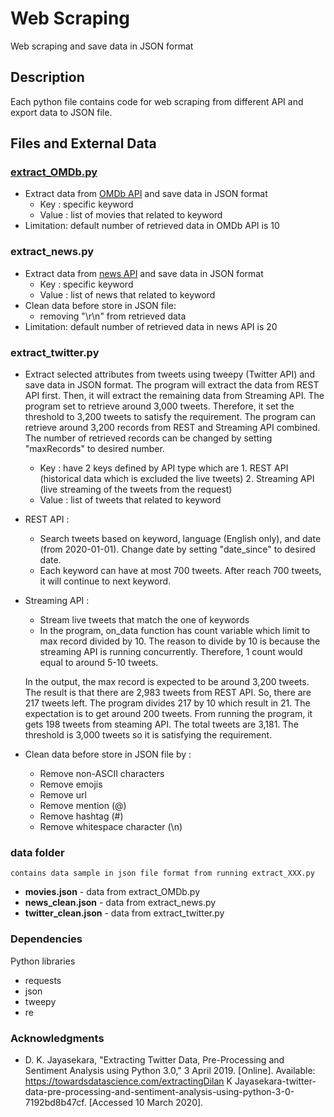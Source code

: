 # Web Scraping

Web scraping and save data in JSON format

## Description

Each python file contains code for web scraping from different API and export data to JSON file.

## Files and External Data

### [extract_OMDb.py](extract_OMDb.py)
* Extract data from [OMDb API](http://www.omdbapi.com/) and save data in JSON format
	* Key : specific keyword
	* Value : list of movies that related to keyword
* Limitation: default number of retrieved data in OMDb API is 10

### extract_news.py
* Extract data from [news API](http://newsapi.org/) and save data in JSON format
	* Key : specific keyword
	* Value : list of news that related to keyword
* Clean data before store in JSON file:
	* removing "\r\n" from retrieved data
* Limitation: default number of retrieved data in news API is 20

### extract_twitter.py
* Extract selected attributes from tweets using tweepy (Twitter API) and save data in JSON format. 
The program will extract the data from REST API first. Then, it will extract the remaining data from Streaming API.
The program set to retrieve around 3,000 tweets. Therefore, it set the threshold to 3,200 tweets to satisfy the requirement.
The program can retrieve around 3,200 records from REST and Streaming API combined. 
The number of retrieved records can be changed by setting "maxRecords" to desired number.
	* Key : have 2 keys defined by API type which are
			1. REST API (historical data which is excluded the live tweets)
			2. Streaming API (live streaming of the tweets from the request)
	* Value : list of tweets that related to keyword
* REST API : 
	* Search tweets based on keyword, language (English only), and date (from 2020-01-01).
	Change date by setting "date_since" to desired date.
	* Each keyword can have at most 700 tweets. After reach 700 tweets, it will continue to next keyword.
* Streaming API :
	* Stream live tweets that match the one of keywords
	* In the program, on_data function has count variable which limit to max record divided by 10. 
	The reason to divide by 10 is because the streaming API is running concurrently. 
	Therefore, 1 count would equal to around 5-10 tweets. 
		
	In the output, the max record is expected to be around 3,200 tweets. 
	The result is that there are 2,983 tweets from REST API. So, there are 217 tweets left. The program divides 217 by 10 which result in 21. 
	The expectation is to get around 200 tweets. From running the program, it gets 198 tweets from steaming API. 
	The total tweets are 3,181. The threshold is 3,000 tweets so it is satisfying the requirement.
* Clean data before store in JSON file by : 
	* Remove non-ASCII characters
	* Remove emojis
	* Remove url
	* Remove mention (@)
	* Remove hashtag (#)
	* Remove whitespace character (\n)
### data folder
	contains data sample in json file format from running extract_XXX.py
* **movies.json** - data from extract_OMDb.py
* **news_clean.json** - data from extract_news.py
* **twitter_clean.json** - data from extract_twitter.py

### Dependencies

Python libraries
* requests
* json
* tweepy
* re

### Acknowledgments

* D. K. Jayasekara, "Extracting Twitter Data, Pre-Processing and Sentiment Analysis using Python 3.0," 3 April 2019. [Online]. 
Available: https://towardsdatascience.com/extractingDilan K Jayasekara-twitter-data-pre-processing-and-sentiment-analysis-using-python-3-0-7192bd8b47cf. [Accessed 10 March 2020].
